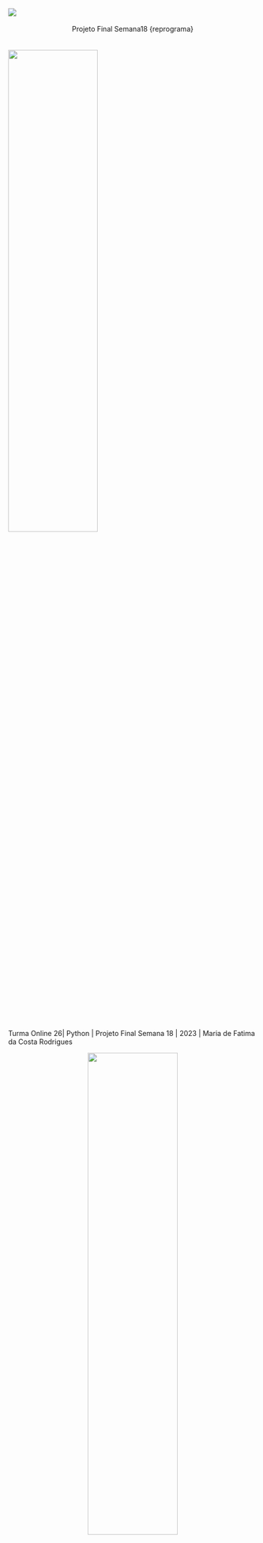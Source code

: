 <br>
<br>
</center>
<img src= WhatsApp Image 2023-12-06 at 17 44 44](https://github.com/Mariu520/Projeto-Final-Semana18/assets/141267058/22b4aa64-4390-4091-853c-0df722265ee3)
</center>
<br>
<br>
 
<center>
	Projeto Final Semana18 {reprograma}
</center>
	
<br>
<br>
</center>
<img src= WhatsApp Image 2023-12-06 at 17 34 13 "https://github.com/Mariu520/Projeto-Final-Semana18/assets/141267058/9878346f-86bc-4bbb-bbaf-e70cafaaaec4" style="width:60.0%;height:50.0%"/>
</center>
<br>
<br>

 Turma Online 26| Python |  Projeto Final Semana 18 | 2023 |
  Maria de Fatima da Costa Rodrigues

<center>

<img src="link criado no GitHub de uma imagem do pc" style="width:60.0%;height:50.0%" />

<center>

  
 
 Proporção de mulheres de 20 a 24 anos que se casaram ou viveram em união de facto antes dos 15    anos e antes dos 18 anos no mundo. 
 

  O tema escolhido para o projeto final é sobre a relação mundial de casamentos com meninas e mulheres antes da maioridade(no Brasil, 18 anos), um assunto de saúde pública mundial.
  
  Se tratando de um assunto onde se relaciona e mostra a fragilidade e vulnerabilidade das crianças, adolescentes e mulheres, os meninos dependendo do país também estão vulneráveis.
  
 Deste modo, veremos que é um assunto envolvendo os meninos antes mesmo da maioridade em alguns países. Tema complexo e com poucas informações, por vários motivos; questões como o machismo estruturalizado, o patriarcado enraizado em nos países, correlação da cultura e religiosidade de alguns continentes. 
 
 Interferindo diretamente na vida futura de muitas meninas e garotos que passam a ter uma responsabilidade antes mesmo de sair da puberdade, ceifando sonhos, marginalizando pessoas e tornando um ciclo vicioso da marginalização, difícil de ser quebrado.
 
 O objetivo dessa análise de dados é que a sociedade, e as autoridades mundiais conversem entre si para que esses acontecimentos contra os corpos de crianças e adolescentes não sejam explorados e não tenham tais ações normalizadas.

Teremos um CSV com as informações que tirarei os dados para a análise, dentro do arquivo CSV iremos fazer os seguintes aperfeiçoamentos. 

* Coleta de dados;
* Limpeza de Dados;    
* Análise de Dados;
* Visualização de Dados;


Usando as seguintes ferramentas:
* import pandas as pd
* import matplotlib.pyplot as plt
* import numpy as np


A pesquisa foi retirado das seguintes fontes:
* https://informationisbeautiful.net/
* https://gender-data-hub-2-undesa.hub.arcgis.com/pages/indicators#Theme3
* https://gender-data-hub-2-undesa.hub.arcgis.com/pages/c13ddacbea794f24801db44a4955eee6

Imagens:
* https://reprograma.com.br/